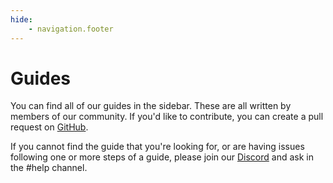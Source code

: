 ```yaml
---
hide:
    - navigation.footer
---
```



# Guides

You can find all of our guides in the sidebar. These are all written by members of our community. If you'd like to contribute, you can create a pull request on [GitHub](https://github.com/powbot/docs).

If you cannot find the guide that you're looking for, or are having issues following one or more steps of a guide, please join our [Discord](https://discord.gg/Y8TGmMh47r) and ask in the #help channel.
